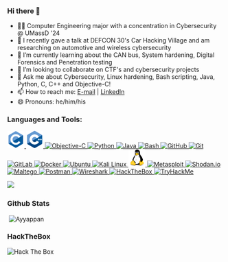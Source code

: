 ### Hi there 👋

<!--
**nonamecoder/nonamecoder** is a ✨ _special_ ✨ repository because its `README.md` (this file) appears on your GitHub profile.

Here are some ideas to get you started:
-->
- 👨‍💻 Computer Engineering major with a concentration in Cybersecurity @ UMassD '24
- 🔭 I recently gave a talk at DEFCON 30's Car Hacking Village and am researching on automotive and wireless cybersecurity
- 🌱 I’m currently learning about the CAN bus, System hardening, Digital Forensics and Penetration testing
- 👯 I’m looking to collaborate on CTF's and cybersecurity projects
- 💬 Ask me about Cybersecurity, Linux hardening, Bash scripting, Java, Python, C, C++ and Objective-C!
- 📫 How to reach me: [E-mail](mailto:ayyappan.rajesh16@gmail.com?subject=[GitHub]%20Source%20Readme) |  [LinkedIn](https://www.linkedin.com/in/ayyappan-rajesh/)
- 😄 Pronouns: he/him/his


<h3 align="left">Languages and Tools:</h3>
</a> <a href="https://www.cprogramming.com/" target="_blank"> <img src="https://raw.githubusercontent.com/devicons/devicon/master/icons/c/c-original.svg" alt="c" width="40" height="40"/> </a> <a href="https://www.w3schools.com/cpp/" target="_blank"> <img src="https://raw.githubusercontent.com/devicons/devicon/master/icons/cplusplus/cplusplus-original.svg" alt="cplusplus" width="40" height="40"/> </a> 
<a href="https://developer.apple.com/library/archive/documentation/Cocoa/Conceptual/ProgrammingWithObjectiveC/Introduction/Introduction.html" target="_blank"> <img src="https://www.vectorlogo.zone/logos/apple_objectivec/apple_objectivec-icon.svg" alt="Objective-C" width="40" height="40"/> </a>
<a href="https://www.python.org/" target="_blank"> <img src="https://www.vectorlogo.zone/logos/python/python-icon.svg" alt="Python" width="40" height="40"/> </a>
<a href="https://www.java.com/" target="_blank"> <img src="https://www.vectorlogo.zone/logos/java/java-icon.svg" alt="Java" width="40" height="40"/> </a>
<a href="https://www.gnu.org/software/bash/" target="_blank"> <img src="https://www.vectorlogo.zone/logos/gnu_bash/gnu_bash-icon.svg" alt="Bash" width="40" height="40"/> </a>
<a href="https://www.github.com/" target="_blank"> <img src="https://www.vectorlogo.zone/logos/github/github-icon.svg" alt="GitHub" width="40" height="40"/> </a>
<a href="https://git-scm.com/" target="_blank"> <img src="https://www.vectorlogo.zone/logos/git-scm/git-scm-icon.svg" alt="Git" width="40" height="40"/> </a> 
<a href="https://about.gitlab.com/" target="_blank"> <img src="https://www.vectorlogo.zone/logos/gitlab/gitlab-icon.svg" alt="GitLab" width="40" height="40"/> </a>
<a href="https://docker.com/" target="_blank"> <img src="https://www.vectorlogo.zone/logos/docker/docker-icon.svg" alt="Docker" width="40" height="40"/> </a>
<a href="https://ubuntu.com/" target="_blank"> <img src="https://www.vectorlogo.zone/logos/ubuntu/ubuntu-icon.svg" alt="Ubuntu" width="40" height="40"/> </a> 
<a href="https://www.kali.org/" target="_blank"> <img src="https://www.kali.org/images/favicon-dark.svg" alt="Kali Linux" width="40" height="40"/> </a> 
<a <a href="https://www.linux.org/" target="_blank"> <img src="https://raw.githubusercontent.com/devicons/devicon/master/icons/linux/linux-original.svg" alt="Linux" width="40" height="40"/> 
<a href="https://metasploit.com/" target="_blank"> <img src="https://metasploit.com/includes/images/favicon.ico" alt="Metasploit" width="40" height="40"/> </a> 
<a href="shodan.io" target="_blank"> <img src="https://www.shodan.io/static/img/favicon.png" alt="Shodan.io" width="40" height="40"/> </a> 
<a href="https://maltego.com" target="_blank"> <img src="https://www.maltego.com/favicon.ico" alt="Maltego" width="40" height="40"/> </a> 
<a href="https://postman.com" target="_blank"> <img src="https://st-ar.cdn.postman.com/images/favicon-1-32.png" alt="Postman" width="40" height="40"/> </a> 
<a href="https://www.wireshark.org/" target="_blank"> <img src="https://www.wireshark.org/assets/images/favicon.ico" alt="Wireshark" width="40" height="40"/> </a> 
<a href="https://app.hackthebox.eu/profile/103570" target="_blank"> <img src="https://www.hackthebox.eu/images/landingv3/favicon.png" alt="HackTheBox" width="40" height="40"/> </a> 
<a href="https://tryhackme.com/p/ayyappanr" target="_blank"> <img src="https://tryhackme.com/img/favicon.png" alt="TryHackMe" width="40" height="40"/> </a> 


![](https://komarev.com/ghpvc/?username=nonamecoder)
<h3 align="left">Github Stats </h3>
<p>&nbsp;<img align="center" src="https://github-readme-stats.vercel.app/api?username=nonamecoder&show_icons=true&locale=en" alt="Ayyappan" /></p>
  
  
 <h3 align="left">HackTheBox </h3>
<img src="http://www.hackthebox.eu/badge/image/103570" alt="Hack The Box">

